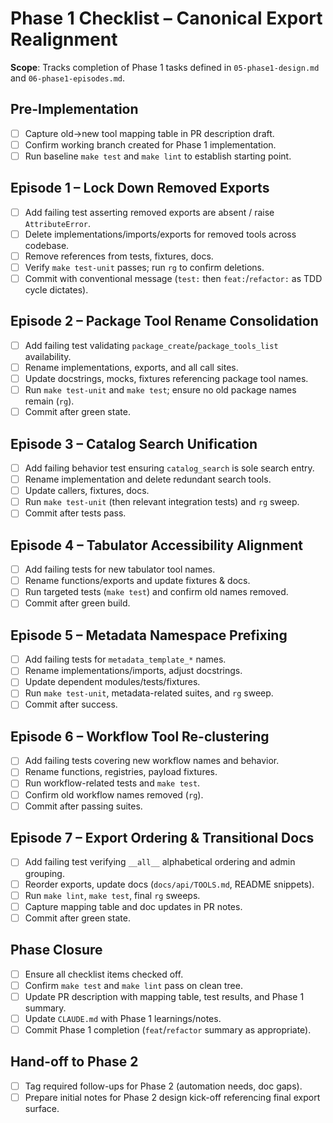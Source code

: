 <!-- markdownlint-disable MD013 -->
# Phase 1 Checklist – Canonical Export Realignment

**Scope**: Tracks completion of Phase 1 tasks defined in `05-phase1-design.md` and `06-phase1-episodes.md`.

## Pre-Implementation

- [ ] Capture old→new tool mapping table in PR description draft.
- [ ] Confirm working branch created for Phase 1 implementation.
- [ ] Run baseline `make test` and `make lint` to establish starting point.

## Episode 1 – Lock Down Removed Exports

- [ ] Add failing test asserting removed exports are absent / raise `AttributeError`.
- [ ] Delete implementations/imports/exports for removed tools across codebase.
- [ ] Remove references from tests, fixtures, docs.
- [ ] Verify `make test-unit` passes; run `rg` to confirm deletions.
- [ ] Commit with conventional message (`test:` then `feat:`/`refactor:` as TDD cycle dictates).

## Episode 2 – Package Tool Rename Consolidation

- [ ] Add failing test validating `package_create`/`package_tools_list` availability.
- [ ] Rename implementations, exports, and all call sites.
- [ ] Update docstrings, mocks, fixtures referencing package tool names.
- [ ] Run `make test-unit` and `make test`; ensure no old package names remain (`rg`).
- [ ] Commit after green state.

## Episode 3 – Catalog Search Unification

- [ ] Add failing behavior test ensuring `catalog_search` is sole search entry.
- [ ] Rename implementation and delete redundant search tools.
- [ ] Update callers, fixtures, docs.
- [ ] Run `make test-unit` (then relevant integration tests) and `rg` sweep.
- [ ] Commit after tests pass.

## Episode 4 – Tabulator Accessibility Alignment

- [ ] Add failing tests for new tabulator tool names.
- [ ] Rename functions/exports and update fixtures & docs.
- [ ] Run targeted tests (`make test`) and confirm old names removed.
- [ ] Commit after green build.

## Episode 5 – Metadata Namespace Prefixing

- [ ] Add failing tests for `metadata_template_*` names.
- [ ] Rename implementations/imports, adjust docstrings.
- [ ] Update dependent modules/tests/fixtures.
- [ ] Run `make test-unit`, metadata-related suites, and `rg` sweep.
- [ ] Commit after success.

## Episode 6 – Workflow Tool Re-clustering

- [ ] Add failing tests covering new workflow names and behavior.
- [ ] Rename functions, registries, payload fixtures.
- [ ] Run workflow-related tests and `make test`.
- [ ] Confirm old workflow names removed (`rg`).
- [ ] Commit after passing suites.

## Episode 7 – Export Ordering & Transitional Docs

- [ ] Add failing test verifying `__all__` alphabetical ordering and admin grouping.
- [ ] Reorder exports, update docs (`docs/api/TOOLS.md`, README snippets).
- [ ] Run `make lint`, `make test`, final `rg` sweeps.
- [ ] Capture mapping table and doc updates in PR notes.
- [ ] Commit after green state.

## Phase Closure

- [ ] Ensure all checklist items checked off.
- [ ] Confirm `make test` and `make lint` pass on clean tree.
- [ ] Update PR description with mapping table, test results, and Phase 1 summary.
- [ ] Update `CLAUDE.md` with Phase 1 learnings/notes.
- [ ] Commit Phase 1 completion (`feat`/`refactor` summary as appropriate).

## Hand-off to Phase 2

- [ ] Tag required follow-ups for Phase 2 (automation needs, doc gaps).
- [ ] Prepare initial notes for Phase 2 design kick-off referencing final export surface.
